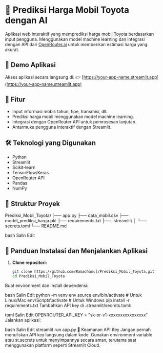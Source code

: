 # 🚗 Prediksi Harga Mobil Toyota dengan AI

Aplikasi web interaktif yang memprediksi harga mobil Toyota berdasarkan input pengguna. Menggunakan model machine learning dan integrasi dengan API dari [OpenRouter.ai](https://openrouter.ai) untuk memberikan estimasi harga yang akurat.

## 🔗 Demo Aplikasi
Akses aplikasi secara langsung di:
👉 [https://your-app-name.streamlit.app](https://your-app-name.streamlit.app)

## 🧰 Fitur
- Input informasi mobil: tahun, tipe, transmisi, dll.
- Prediksi harga mobil menggunakan model machine learning.
- Integrasi dengan OpenRouter API untuk pemrosesan lanjutan.
- Antarmuka pengguna interaktif dengan Streamlit.

## 🛠 Teknologi yang Digunakan
- Python
- Streamlit
- Scikit-learn
- TensorFlow/Keras
- OpenRouter API
- Pandas
- NumPy

## 📁 Struktur Proyek
Prediksi_Mobil_Toyota/
├── app.py
├── data_mobil.csv
├── model_prediksi_harga.pkl
├── requirements.txt
├── .streamlit/
│ └── secrets.toml
└── README.md

bash
Salin
Edit

## 🚀 Panduan Instalasi dan Menjalankan Aplikasi

1. **Clone repositori:**
   ```bash
   git clone https://github.com/Ramadhanul/Prediksi_Mobil_Toyota.git
   cd Prediksi_Mobil_Toyota
Buat environment dan install dependensi:

bash
Salin
Edit
python -m venv env
source env/bin/activate  # Untuk Linux/Mac
env\Scripts\activate     # Untuk Windows
pip install -r requirements.txt
Tambahkan API key di .streamlit/secrets.toml:

toml
Salin
Edit
OPENROUTER_API_KEY = "sk-or-v1-xxxxxxxxxxxxxxxx"
Jalankan aplikasi:

bash
Salin
Edit
streamlit run app.py
🔐 Keamanan API Key
Jangan pernah menuliskan API key langsung dalam kode. Gunakan environment variable atau st.secrets untuk menyimpannya secara aman, terutama saat menggunakan platform seperti Streamlit Cloud.
